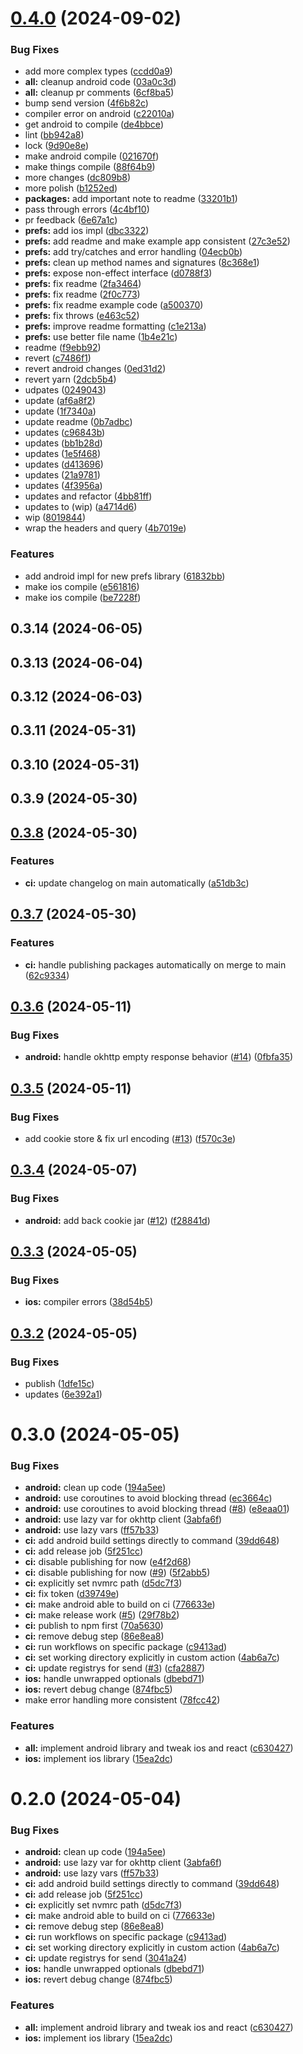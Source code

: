 

# [0.4.0](https://github.com/candlefinance/oss/compare/v0.3.22...v0.4.0) (2024-09-02)


### Bug Fixes

* add more complex types ([ccdd0a9](https://github.com/candlefinance/oss/commit/ccdd0a96947746289e90eafb2e6548071d273182))
* **all:** cleanup android code ([03a0c3d](https://github.com/candlefinance/oss/commit/03a0c3d8894fe67bcecee92365069385d1fb0f02))
* **all:** cleanup pr comments ([6cf8ba5](https://github.com/candlefinance/oss/commit/6cf8ba5d461d2c9540826692771f1afc1301e11e))
* bump send version ([4f6b82c](https://github.com/candlefinance/oss/commit/4f6b82c15d8a85852bb0108e8b7d8c1e50555317))
* compiler error on android ([c22010a](https://github.com/candlefinance/oss/commit/c22010aa4bebbdf29d295a69da1b7f15044e0770))
* get android to compile ([de4bbce](https://github.com/candlefinance/oss/commit/de4bbce3596c97246d61e22a91d85902c4e4e14b))
* lint ([bb942a8](https://github.com/candlefinance/oss/commit/bb942a8562e13753679bb16e8a07237ef8c144b4))
* lock ([9d90e8e](https://github.com/candlefinance/oss/commit/9d90e8ebbd764c13fe91f7aff621591bf631d4c1))
* make android compile ([021670f](https://github.com/candlefinance/oss/commit/021670febdf72b205e026a6fb9db5b9c438a985e))
* make things compile ([88f64b9](https://github.com/candlefinance/oss/commit/88f64b91ce14fe8c14d5438523aaff44ddbd323f))
* more changes ([dc809b8](https://github.com/candlefinance/oss/commit/dc809b8d1df351f53b6d6a4e323222ec5a2dbf7a))
* more polish ([b1252ed](https://github.com/candlefinance/oss/commit/b1252edaaead926958d7dc231fe6c2102a5fa8ef))
* **packages:** add important note to readme ([33201b1](https://github.com/candlefinance/oss/commit/33201b1adee0a047f3a07d04a7235194333c9ef3))
* pass through errors ([4c4bf10](https://github.com/candlefinance/oss/commit/4c4bf102ac17fe8c595f70716c2a6fcbeb903cc9))
* pr feedback ([6e67a1c](https://github.com/candlefinance/oss/commit/6e67a1c819df86c7e95d7ad01ae7e929bb762de0))
* **prefs:** add ios impl ([dbc3322](https://github.com/candlefinance/oss/commit/dbc332223d2253260bf9f858fbec764fe0bdfcaa))
* **prefs:** add readme and make example app consistent ([27c3e52](https://github.com/candlefinance/oss/commit/27c3e5279a69e8bfb6a056332448a1bd8966b721))
* **prefs:** add try/catches and error handling ([04ecb0b](https://github.com/candlefinance/oss/commit/04ecb0ba37b48c65cb561fc9fe7f8c8e52ca45a2))
* **prefs:** clean up method names and signatures ([8c368e1](https://github.com/candlefinance/oss/commit/8c368e1e4e82c81aec79ea5bb32d0760d87d3880))
* **prefs:** expose non-effect interface ([d0788f3](https://github.com/candlefinance/oss/commit/d0788f3b331c181c4f4b68569ebfa2f40fda6340))
* **prefs:** fix readme ([2fa3464](https://github.com/candlefinance/oss/commit/2fa34642604983e37d5e617b39a626d7dde7d44f))
* **prefs:** fix readme ([2f0c773](https://github.com/candlefinance/oss/commit/2f0c7737b947aeb44f3642f8576d02ac068d377d))
* **prefs:** fix readme example code ([a500370](https://github.com/candlefinance/oss/commit/a5003708a94fc9cb2aa7b493944897dfd0e30797))
* **prefs:** fix throws ([e463c52](https://github.com/candlefinance/oss/commit/e463c5238b798a6b5fbdaa2f988544905c02bec0))
* **prefs:** improve readme formatting ([c1e213a](https://github.com/candlefinance/oss/commit/c1e213a7e3583366b0901c7b1cfb584067d2b161))
* **prefs:** use better file name ([1b4e21c](https://github.com/candlefinance/oss/commit/1b4e21ceb83fda9db72d6bc7351eb5417847653e))
* readme ([f9ebb92](https://github.com/candlefinance/oss/commit/f9ebb92b0af98af48e93bc9d6905f6dbfc2dcb09))
* revert ([c7486f1](https://github.com/candlefinance/oss/commit/c7486f183432f821e505e25ed7217c88c93e48d1))
* revert android changes ([0ed31d2](https://github.com/candlefinance/oss/commit/0ed31d2ef4ac6bb2882258aab65a23cc1e30ef3b))
* revert yarn ([2dcb5b4](https://github.com/candlefinance/oss/commit/2dcb5b47a7cc4d0883c74a674fdf5556e46125c1))
* udpates ([0249043](https://github.com/candlefinance/oss/commit/02490430d88929b029484e9dd8f5b3bc3a2e7cb3))
* update ([af6a8f2](https://github.com/candlefinance/oss/commit/af6a8f2e523833957714c2895ecc8b5fb6aa4e51))
* update ([1f7340a](https://github.com/candlefinance/oss/commit/1f7340aa4cff569213d519ab1efefe5470279653))
* update readme ([0b7adbc](https://github.com/candlefinance/oss/commit/0b7adbc5963d38d18b8346fe21a3bab14a600a34))
* updates ([c96843b](https://github.com/candlefinance/oss/commit/c96843b2f0d44608c88ba2263ecf5a61fcced0ae))
* updates ([bb1b28d](https://github.com/candlefinance/oss/commit/bb1b28d6bd7086e22b37165c1a617bfc3fe8c3e2))
* updates ([1e5f468](https://github.com/candlefinance/oss/commit/1e5f4683b94729e6a383dbbaa79a48f65a526473))
* updates ([d413696](https://github.com/candlefinance/oss/commit/d413696ad05f9ced9e039d6a031fe1843adfd488))
* updates ([21a9781](https://github.com/candlefinance/oss/commit/21a9781c135b5c249d575a56f07ac3f194fb0339))
* updates ([4f3956a](https://github.com/candlefinance/oss/commit/4f3956a379ca99bcee6dbfb07fcfa4640f049e33))
* updates and refactor ([4bb81ff](https://github.com/candlefinance/oss/commit/4bb81fff7ead5884a7435a0ce16410e937dfd1a7))
* updates to (wip) ([a4714d6](https://github.com/candlefinance/oss/commit/a4714d6f3e248bc6bf913fd58dd7ae2dbb2ae0f3))
* wip ([8019844](https://github.com/candlefinance/oss/commit/8019844918d9cb6450860bed389feade36c63295))
* wrap the headers and query ([4b7019e](https://github.com/candlefinance/oss/commit/4b7019e02be441df32458c6d286de3fba2fb522f))


### Features

* add android impl for new prefs library ([61832bb](https://github.com/candlefinance/oss/commit/61832bb76edff84c52966405a82906b50f3841ab))
* make ios compile ([e561816](https://github.com/candlefinance/oss/commit/e56181654c842ea6bc1f4508a3f22583fb291cca))
* make ios compile ([be7228f](https://github.com/candlefinance/oss/commit/be7228f9efe287aca95c0818a65d87d95de2ffd9))

## 0.3.14 (2024-06-05)

## 0.3.13 (2024-06-04)

## 0.3.12 (2024-06-03)

## 0.3.11 (2024-05-31)

## 0.3.10 (2024-05-31)

## 0.3.9 (2024-05-30)

## [0.3.8](https://github.com/candlefinance/oss/compare/v0.3.7...v0.3.8) (2024-05-30)

### Features

- **ci:** update changelog on main automatically ([a51db3c](https://github.com/candlefinance/oss/commit/a51db3ce4a388775c8d05492543175ea26ea6143))

## [0.3.7](https://github.com/candlefinance/oss/compare/v0.3.6...v0.3.7) (2024-05-30)

### Features

- **ci:** handle publishing packages automatically on merge to main ([62c9334](https://github.com/candlefinance/oss/commit/62c933412e46958e8aad02269ce7accd798395f4))

## [0.3.6](https://github.com/candlefinance/oss/compare/v0.3.5...v0.3.6) (2024-05-11)

### Bug Fixes

- **android:** handle okhttp empty response behavior ([#14](https://github.com/candlefinance/oss/issues/14)) ([0fbfa35](https://github.com/candlefinance/oss/commit/0fbfa35c90a048998a2f16f6fb3b0a0a46972998))

## [0.3.5](https://github.com/candlefinance/oss/compare/v0.3.4...v0.3.5) (2024-05-11)

### Bug Fixes

- add cookie store & fix url encoding ([#13](https://github.com/candlefinance/oss/issues/13)) ([f570c3e](https://github.com/candlefinance/oss/commit/f570c3e92fb9c1d1f2f5b2039d342a199ac36a3d))

## [0.3.4](https://github.com/candlefinance/oss/compare/v0.3.3...v0.3.4) (2024-05-07)

### Bug Fixes

- **android:** add back cookie jar ([#12](https://github.com/candlefinance/oss/issues/12)) ([f28841d](https://github.com/candlefinance/oss/commit/f28841d6e39e285aaa605db208a3bd0269abf3d1))

## [0.3.3](https://github.com/candlefinance/oss/compare/v0.3.2...v0.3.3) (2024-05-05)

### Bug Fixes

- **ios:** compiler errors ([38d54b5](https://github.com/candlefinance/oss/commit/38d54b53da2ad47e318fb8b0bb4fc038dc10216a))

## [0.3.2](https://github.com/candlefinance/oss/compare/v0.3.0...v0.3.2) (2024-05-05)

### Bug Fixes

- publish ([1dfe15c](https://github.com/candlefinance/oss/commit/1dfe15cb86cf60bc74d7ee65df4758e37459ae9b))
- updates ([6e392a1](https://github.com/candlefinance/oss/commit/6e392a17b045588e10d159a33a0ec75834afd417))

# 0.3.0 (2024-05-05)

### Bug Fixes

- **android:** clean up code ([194a5ee](https://github.com/candlefinance/oss/commit/194a5ee7494f918cba34f0cafaf0991b767ca15e))
- **android:** use coroutines to avoid blocking thread ([ec3664c](https://github.com/candlefinance/oss/commit/ec3664cc8cb2e3079886b40f562e478a676cbc2b))
- **android:** use coroutines to avoid blocking thread ([#8](https://github.com/candlefinance/oss/issues/8)) ([e8eaa01](https://github.com/candlefinance/oss/commit/e8eaa01965d8b4a2cef0b0a0281e3e9117be9047))
- **android:** use lazy var for okhttp client ([3abfa6f](https://github.com/candlefinance/oss/commit/3abfa6f3115d58b311b3c9abb9275b10b879d604))
- **android:** use lazy vars ([ff57b33](https://github.com/candlefinance/oss/commit/ff57b336753fdb009cce1ed8bc3ad382a2e14131))
- **ci:** add android build settings directly to command ([39dd648](https://github.com/candlefinance/oss/commit/39dd6480e6b3553f621806357d7c4271f53ca345))
- **ci:** add release job ([5f251cc](https://github.com/candlefinance/oss/commit/5f251cc96ea10c08a567e90dc8a395e2aeb23ff6))
- **ci:** disable publishing for now ([e4f2d68](https://github.com/candlefinance/oss/commit/e4f2d68e7250aa308b5750434432972811cff6a1))
- **ci:** disable publishing for now ([#9](https://github.com/candlefinance/oss/issues/9)) ([5f2abb5](https://github.com/candlefinance/oss/commit/5f2abb5e6f5570e0dd2e2d647697be236ac2ea81))
- **ci:** explicitly set nvmrc path ([d5dc7f3](https://github.com/candlefinance/oss/commit/d5dc7f3e470147921cd43080c3dd8301e44feb78))
- **ci:** fix token ([d39749e](https://github.com/candlefinance/oss/commit/d39749e72ace462168bf48ad83a1b8c4d33e2b9c))
- **ci:** make android able to build on ci ([776633e](https://github.com/candlefinance/oss/commit/776633eebcab1b17635cc1a8a757597061a57e71))
- **ci:** make release work ([#5](https://github.com/candlefinance/oss/issues/5)) ([29f78b2](https://github.com/candlefinance/oss/commit/29f78b2aa8b1951ae1ff56fc9a1d8e652a21b8da))
- **ci:** publish to npm first ([70a5630](https://github.com/candlefinance/oss/commit/70a563074a9df520fe9cbde87b59c167ac151bfd))
- **ci:** remove debug step ([86e8ea8](https://github.com/candlefinance/oss/commit/86e8ea816aa951ca5b1f6d74be1a51ebe3ef3943))
- **ci:** run workflows on specific package ([c9413ad](https://github.com/candlefinance/oss/commit/c9413ade0d31e860ebb985840aa587163e490524))
- **ci:** set working directory explicitly in custom action ([4ab6a7c](https://github.com/candlefinance/oss/commit/4ab6a7c7b32fa4eba87743559d706e66aa2482d4))
- **ci:** update registrys for send ([#3](https://github.com/candlefinance/oss/issues/3)) ([cfa2887](https://github.com/candlefinance/oss/commit/cfa2887d836dba8332d7769ab34db3e2ae02e723))
- **ios:** handle unwrapped optionals ([dbebd71](https://github.com/candlefinance/oss/commit/dbebd71f0b7292e215f7f22f9c9d0eb6594677d4))
- **ios:** revert debug change ([874fbc5](https://github.com/candlefinance/oss/commit/874fbc50c2d6e40c4d58d324a80cafd166cf1852))
- make error handling more consistent ([78fcc42](https://github.com/candlefinance/oss/commit/78fcc425c04ab6815aa00ff14b4512a7860d2892))

### Features

- **all:** implement android library and tweak ios and react ([c630427](https://github.com/candlefinance/oss/commit/c6304279e0e9576b4a98982e0a96dc0335d44cc7))
- **ios:** implement ios library ([15ea2dc](https://github.com/candlefinance/oss/commit/15ea2dc77070ca8345fe905e63c6f85b2922b471))

# 0.2.0 (2024-05-04)

### Bug Fixes

- **android:** clean up code ([194a5ee](https://github.com/candlefinance/oss/commit/194a5ee7494f918cba34f0cafaf0991b767ca15e))
- **android:** use lazy var for okhttp client ([3abfa6f](https://github.com/candlefinance/oss/commit/3abfa6f3115d58b311b3c9abb9275b10b879d604))
- **android:** use lazy vars ([ff57b33](https://github.com/candlefinance/oss/commit/ff57b336753fdb009cce1ed8bc3ad382a2e14131))
- **ci:** add android build settings directly to command ([39dd648](https://github.com/candlefinance/oss/commit/39dd6480e6b3553f621806357d7c4271f53ca345))
- **ci:** add release job ([5f251cc](https://github.com/candlefinance/oss/commit/5f251cc96ea10c08a567e90dc8a395e2aeb23ff6))
- **ci:** explicitly set nvmrc path ([d5dc7f3](https://github.com/candlefinance/oss/commit/d5dc7f3e470147921cd43080c3dd8301e44feb78))
- **ci:** make android able to build on ci ([776633e](https://github.com/candlefinance/oss/commit/776633eebcab1b17635cc1a8a757597061a57e71))
- **ci:** remove debug step ([86e8ea8](https://github.com/candlefinance/oss/commit/86e8ea816aa951ca5b1f6d74be1a51ebe3ef3943))
- **ci:** run workflows on specific package ([c9413ad](https://github.com/candlefinance/oss/commit/c9413ade0d31e860ebb985840aa587163e490524))
- **ci:** set working directory explicitly in custom action ([4ab6a7c](https://github.com/candlefinance/oss/commit/4ab6a7c7b32fa4eba87743559d706e66aa2482d4))
- **ci:** update registrys for send ([3041a24](https://github.com/candlefinance/oss/commit/3041a24817a04e6f3720e22dcf10b21728a77d57))
- **ios:** handle unwrapped optionals ([dbebd71](https://github.com/candlefinance/oss/commit/dbebd71f0b7292e215f7f22f9c9d0eb6594677d4))
- **ios:** revert debug change ([874fbc5](https://github.com/candlefinance/oss/commit/874fbc50c2d6e40c4d58d324a80cafd166cf1852))

### Features

- **all:** implement android library and tweak ios and react ([c630427](https://github.com/candlefinance/oss/commit/c6304279e0e9576b4a98982e0a96dc0335d44cc7))
- **ios:** implement ios library ([15ea2dc](https://github.com/candlefinance/oss/commit/15ea2dc77070ca8345fe905e63c6f85b2922b471))